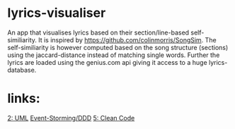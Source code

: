 # lyrics-visualiser
An app that visualises lyrics based on their section/line-based self-similiarity. 
It is inspired by https://github.com/colinmorris/SongSim. 
The self-similiarity is however computed based on the song structure (sections) using the jaccard-distance instead of matching single words.
Further the lyrics are loaded using the genius.com api giving it access to a huge lyrics-database.

# links:
<a href="https://github.com/JLiekenbrock/lyrics-visualiser/tree/main/UML">2: UML</a>
<a href="https://miro.com/app/board/uXjVOccEnLI=/?invite_link_id=553649028755">Event-Storming/DDD</a>
<a href="https://github.com/JLiekenbrock/lyrics-visualiser/blob/main/clean_code.txt">5: Clean Code</a>
